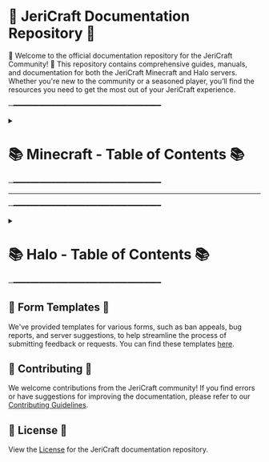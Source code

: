 # 📝 JeriCraft Documentation Repository 📝

🌟 Welcome to the official documentation repository for the JeriCraft Community! 🌟 This repository contains comprehensive
guides, manuals, and documentation for both the JeriCraft Minecraft and Halo servers. Whether you're new to the
community or a seasoned player, you’ll find the resources you need to get the most out of your JeriCraft experience.

─━━━━━━━━━━━━━━━━━━━━━━━━━━━━━━━━━━━
<details>
  <summary><h1>📚 Minecraft - Table of Contents 📚</h1></summary>

1. [About JeriCraft](MINECRAFT/about-the-server/About.md)
2. [Getting Started](MINECRAFT/guides/GettingStarted.md)
3. [Ranks and Commands](MINECRAFT/commands/)
    - [Player Commands](MINECRAFT/commands/PLAYER-COMMANDS.md)
    - [Staff Commands](MINECRAFT/commands/STAFF-COMMANDS.md)
    - [Perk Commands](MINECRAFT/commands/PERK-COMMANDS.md)
4. [Server Features](MINECRAFT/features/)
    - [Main Features](MINECRAFT/features/Main.md)
    - [Additional Features](MINECRAFT/features/AdditionalFeatures.md)
5. [Guides](MINECRAFT/guides/)
    - [AuctionHouse](MINECRAFT/guides/AuctionHouse.md)
    - [ChestShop](MINECRAFT/guides/ChestShop.md)
    - [Economy](MINECRAFT/guides/Economy.md)
    - [Jobs](MINECRAFT/guides/Jobs.md)
    - [LevelledMobs](MINECRAFT/guides/LevelledMobs.md)
    - [mcMMO](MINECRAFT/guides/mcMMO.md)
    - [RealisticSeasons](MINECRAFT/guides/RealisticSeasons.md)
    - [Regions](MINECRAFT/guides/Regions.md)
    - [Slimefun](MINECRAFT/guides/Slimefun.md)
6. [Perks / Webstore](MINECRAFT/webstore/)
7. [Forms and Applications](https://github.com/Chalwk77/JeriCraftDocs/issues/new/choose)
    - [Ban Appeal](https://github.com/Chalwk77/JeriCraftDocs/issues/new?assignees=Chalwk77&labels=Ban+Appeal&projects=&template=ban-appeal.yaml&title=Ban+Appeal+for%3A+%3Cname%3E)
    - [Bug Report](https://github.com/Chalwk77/JeriCraftDocs/issues/new?assignees=Chalwk77&labels=Bug%2CNeeds+Triage&projects=&template=bug-report.yaml&title=%5BBUG%5D+%3Ctitle%3E)
    - [Builder Application](https://github.com/Chalwk77/JeriCraftDocs/issues/new?assignees=Chalwk77&labels=Builder+Application&projects=&template=builder-application.yaml&title=Builder+Application+for%3A+%3Cname%3E)
    - [Submit a Complaint](https://github.com/Chalwk77/JeriCraftDocs/issues/new?assignees=Chalwk77&labels=Complaint&projects=&template=complaints.yaml&title=%5BCOMPLAINT%5D+%3Ctitle%3E)
    - [Report a Player](https://github.com/Chalwk77/JeriCraftDocs/issues/new?assignees=Chalwk77&labels=Report&projects=&template=player-report.yaml&title=%5BREPORT%5D+%3Coffender%3E)
    - [Server Suggestions](https://github.com/Chalwk77/JeriCraftDocs/issues/new?assignees=Chalwk77&labels=Suggestion&projects=&template=server-suggestions.yaml&title=SUGGESTION%3A+%3Ctitle%3E)
    - [Staff Application](https://github.com/Chalwk77/JeriCraftDocs/issues/new?assignees=Chalwk77&labels=staff-application%2Cpending%2Cawaiting-review%2Cawaiting-interview&projects=&template=staff-application.yaml&title=Staff+Application+-+%5BYour+Name%5D)
8. [Contributing](CONTRIBUTING.md)
9. [License](LICENCE.md)

</details>
─━━━━━━━━━━━━━━━━━━━━━━━━━━━━━━━━━━━

---

─━━━━━━━━━━━━━━━━━━━━━━━━━━━━━━━━━━━

<details>
  <summary><h1>📚 Halo - Table of Contents 📚</h1></summary>

1. **Divide & Conquer** – **jericraft.net:2301**
2. **Gun Game** – **jericraft.net:2302**
3. **Hunter Prey** – **jericraft.net:2303**
4. **Kill Confirmed** – **jericraft.net:2304**
5. **Market** – **jericraft.net:2305**
6. **Melee** – **jericraft.net:2306**
7. **One In The Chamber** – **jericraft.net:2307**
8. **Rooster CTF** – **jericraft.net:2308**
9. **Sabotage** – **jericraft.net:2309**
10. **Snipers Dream Team Mod** – **jericraft.net:2310**
11. **Tag** – **jericraft.net:2311**
12. **Team Defender** – **jericraft.net:2312**
13. **Zombies** – **jericraft.net:2313**

</details>
─━━━━━━━━━━━━━━━━━━━━━━━━━━━━━━━━━━━

## 📝 Form Templates 📝

We've provided templates for various forms, such as ban appeals, bug reports, and server suggestions, to help streamline
the process of submitting feedback or requests. You can find these
templates [here](https://github.com/Chalwk77/JeriCraftDocs/issues/new/choose).

## 🤝 Contributing 🤝

We welcome contributions from the JeriCraft community! If you find errors or have suggestions for improving the
documentation, please refer to our [Contributing Guidelines](CONTRIBUTING.md).

## 📄 License 📄

View the [License](LICENCE.md) for the JeriCraft documentation repository.
